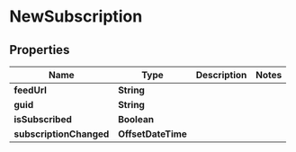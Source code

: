 

# NewSubscription


## Properties

| Name | Type | Description | Notes |
|------------ | ------------- | ------------- | -------------|
|**feedUrl** | **String** |  |  |
|**guid** | **String** |  |  |
|**isSubscribed** | **Boolean** |  |  |
|**subscriptionChanged** | **OffsetDateTime** |  |  |



